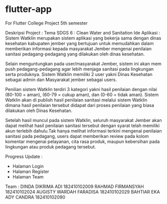 # flutter-app
For Flutter College Project 5th semester

Deskripsi Project :
Tema SDGS 6 : Clean Water and Sanitation
Ide Aplikasi : 
Sistem Watklin merupakan sistem aplikasi yang bekerja sama dengan dinas kesehatan kabupaten jember 
yang bertujuan untuk memudahkan dalam memberikan informasi kepada masyarakat Jember mengenai penilaian 
sanitasi pedagang-pedagang yang dilakukan oleh dinas kesehatan.

Selain menguntungkan pada user/masyarakat
Jember, sistem ini akan mem push pedagang-pedagang agar lebih menjaga sanitasi pada lingkungan serta produknya.
Sistem Watklin memiliki 2 user yakni Dinas Kesehatan sebagai admin dan Masyarakat jember sebagai users.

Penilian sistem Watklin terdiri 3 kategori yakni hasil penilaian dengan nilai (80-100 = aman), (60-79 = cukup aman), 
dan (0-60 = tidak aman). Sistem Watklin akan di publish hasil penilaian sanitasi melalui sistem Watklin dimana hasil 
penilaian tersebut didapat dari proses penilaian yang biasa dilakukan oleh Dinas Kesehatan. 

Setelah hasil muncul
pada sistem Watklin, seluruh masyarakat Jember akan dapat melihat hasil penilaian sanitasi tersebut dengan syarat telah
memiliki akun terlebih dahulu.Tak hanya melihat informasi terkini mengenai penilaian sanitasi pada pedagang, users 
dapat memberikan review pada kolom komentar mengenai pelayanan, cita rasa produk, maupun kebersihan pada lingkungan 
atau produk pedagang tersebut.

Progress Update :
- Halaman Login
- Halaman Register
- Halaman Team

Team : 
DINDA DIKRIMA ADI 182410102009
RAHMAD FIRMANSYAH 182410102024
AUGISTY WARDAH FARADISA 182410102029
BAHTIAR EKA ADY CANDRA 182410102090